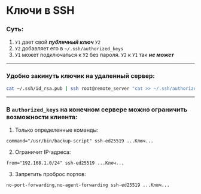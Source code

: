 # Ключи в SSH

### Суть:
1. `У1` дает свой ___публичный ключ___ `У2`
2. `У2` добавляет его в `~/.ssh/authorized_keys`
3. `У1` может подключаться к `У2` без пароля. `У2` к `У1` так ___не может___

---

### Удобно закинуть ключик на удаленный сервер:
```bash
cat ~/.ssh/id_rsa.pub | ssh root@remote_server "cat >> ~/.ssh/authorized_keys"
```

---

### В `authorized_keys` на конечном сервере можно ограничить возможности клиента:

1. Только определенные команды:
```ssh
command="/usr/bin/backup-script" ssh-ed25519 ...Ключ...
```

2. Ограничит IP-адреса:
```ssh
from="192.168.1.0/24" ssh-ed25519 ...Ключ...
```

3. Запретить проброс портов:
```ssh
no-port-forwarding,no-agent-forwarding ssh-ed25519 ...Ключ...
```
